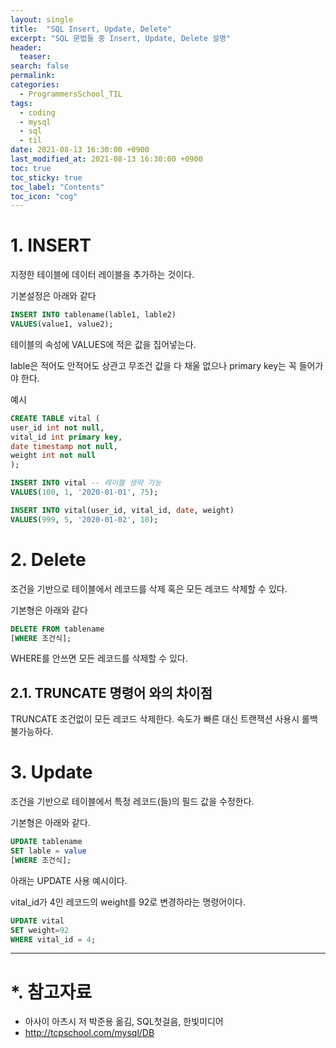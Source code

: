 ```yaml
---
layout: single
title:  "SQL Insert, Update, Delete"
excerpt: "SQL 문법들 중 Insert, Update, Delete 설명"
header:
  teaser: 
search: false
permalink:
categories: 
  - ProgrammersSchool_TIL
tags:
  - coding
  - mysql
  - sql
  - til
date: 2021-08-13 16:30:00 +0900
last_modified_at: 2021-08-13 16:30:00 +0900
toc: true
toc_sticky: true
toc_label: "Contents"
toc_icon: "cog"
---
```


# 1. INSERT

지정한 테이블에 데이터 레이블을 추가하는 것이다.

기본설정은 아래와 같다

```sql
INSERT INTO tablename(lable1, lable2)
VALUES(value1, value2);
```

테이블의 속성에 VALUES에 적은 값을 집어넣는다.

lable은 적어도 안적어도 상관고 무조건 값을 다 채울 없으나 primary key는 꼭 들어가야 한다.

예시

```sql
CREATE TABLE vital (
user_id int not null,
vital_id int primary key,
date timestamp not null,
weight int not null
);

INSERT INTO vital -- 레이블 생략 가능
VALUES(100, 1, '2020-01-01', 75);

INSERT INTO vital(user_id, vital_id, date, weight) 
VALUES(999, 5, '2020-01-02', 10);
```

# 2. Delete

조건을 기반으로 테이블에서 레코드를 삭제 혹은 모든 레코드 삭제할 수 있다.

기본형은 아래와 같다

```sql
DELETE FROM tablename
[WHERE 조건식];
```

WHERE를 안쓰면 모든 레코드를 삭제할 수 있다.

## 2.1. TRUNCATE 명령어 와의 차이점

TRUNCATE 조건없이 모든 레코드 삭제한다. 속도가 빠른 대신 트랜잭션 사용시 롤백 불가능하다.

# 3. Update

조건을 기반으로 테이블에서 특정 레코드(들)의 필드 값을 수정한다.

기본형은 아래와 같다.

```sql
UPDATE tablename
SET lable = value
[WHERE 조건식];
```

아래는 UPDATE 사용 예시이다.

vital_id가 4인 레코드의 weight를 92로 변경하라는 명령어이다.

```sql
UPDATE vital
SET weight=92
WHERE vital_id = 4;
```



---

# *. 참고자료

- 아사이 아츠시 저 박준용 옮김, SQL첫걸음, 한빛미디어
- http://tcpschool.com/mysql/DB

